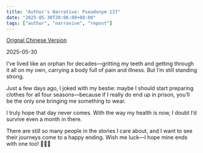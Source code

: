 ```yaml
---
title: "Author's Narrative: Pseudonym 137" 
date: "2025-05-30T20:06:00+08:00"
tags: ["author", "narravive", "repost"] 
---
```


[Orignal Chinese Version](https://freewriters-haitang.github.io/posts/000230-p137/)

2025-05-30

I’ve lived like an orphan for decades—gritting my teeth and getting through it all on my own, carrying a body full of pain and illness. But I’m still standing strong.

Just a few days ago, I joked with my bestie: maybe I should start preparing clothes for all four seasons—because if I really do end up in prison, you’ll be the only one bringing me something to wear.

I truly hope that day never comes. With the way my health is now, I doubt I’d survive even a month in there.

There are still so many people in the stories I care about, and I want to see their journeys come to a happy ending. Wish me luck—I hope mine ends with one too! 🙏🙏🙏
